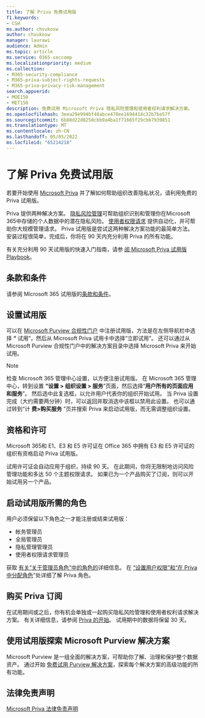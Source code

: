 ```yaml
---
title: 了解 Priva 免费试用版
f1.keywords:
- CSH
ms.author: chvukosw
author: chvukosw
manager: laurawi
audience: Admin
ms.topic: article
ms.service: O365-seccomp
ms.localizationpriority: medium
ms.collection:
- M365-security-compliance
- M365-priva-subject-rights-requests
- M365-priva-privacy-risk-management
search.appverid:
- MOE150
- MET150
description: 免费试用 Microsoft Priva 隐私风险管理和使用者权利请求解决方案。
ms.openlocfilehash: 3eea29e994bf48abce470ee1694414c32b7be57f
ms.sourcegitcommit: 6b88d22d0250cbb9a4ba1f71665f29cb67939851
ms.translationtype: MT
ms.contentlocale: zh-CN
ms.lasthandoff: 05/05/2022
ms.locfileid: "65214218"
---
```

# <a name="learn-about-the-free-priva-trial"></a>了解 Priva 免费试用版

若要开始使用 [Microsoft Priva](priva-overview.md) 并了解如何帮助组织改善隐私状况，请利用免费的 Priva 试用版。

Priva 提供两种解决方案。 [隐私风险管理](risk-management.md)可帮助组织识别和管理你在Microsoft 365中存储的个人数据中的潜在隐私风险。 [使用者权限请求](subject-rights-requests.md) 提供自动化，并可帮助你大规模管理请求。 Priva 试用版是尝试这两种解决方案功能的最简单方法。 安装过程很简单，完成后，你将在 90 天内充分利用 Priva 的所有功能。

有关充分利用 90 天试用版的快速入门指南，请参 [阅 Microsoft Priva 试用版 Playbook](priva-trial-playbook.md)。

## <a name="terms-and-conditions"></a>条款和条件

请参阅 Microsoft 365 试用版的[条款和条件](/legal/microsoft-365/microsoft-365-trial)。

## <a name="set-up-a-trial"></a>设置试用版

可以在 [Microsoft Purview 合规性门户](https://compliance.microsoft.com) 中注册试用版，方法是在左侧导航栏中选择 **“** 试用”，然后从 Microsoft Priva 试用卡中选择“立即试用”。 还可以通过从 Microsoft Purview 合规性门户中的解决方案目录中选择 Microsoft Priva 来开始试用。

> [!NOTE]
> 检查 Microsoft 365 管理中心设置，以方便注册试用版。 在 Microsoft 365 管理中心，转到设置 **“设置 > 组织设置 > 服务**”页面，然后选择“**用户所有的页面应用和服务**”。 然后选中此复选框，以允许用户代表你的组织开始试用。 当 Priva 设置完成（大约需要两分钟）时，可以返回并取消选中该框以禁用此设置。 也可以通过转到“计 **费>购买服务** ”页并搜索 Priva 来启动试用版，而无需调整组织设置。

## <a name="eligibility-and-licensing"></a>资格和许可

Microsoft 365和 E1、E3 和 E5 许可证在 Office 365 中拥有 E3 和 E5 许可证的组织有资格启动 Priva 试用版。

试用许可证会自动应用于组织，持续 90 天。 在此期间，你将无限制地访问风险管理功能和多达 50 个主题权限请求。 如果已为一个产品购买了订阅，则可以开始试用另一个产品。

## <a name="required-roles-for-starting-the-trial"></a>启动试用版所需的角色

用户必须保留以下角色之一才能注册或结束试用版：

- 帐务管理员
- 全局管理员
- 隐私管理管理员
- 使用者权限请求管理员

获取 [有关“关于管理员角色”中的角色的](/microsoft-365/admin/add-users/about-admin-roles)详细信息。 在 [“设置用户权限”和“在 Priva 中分配角色](priva-permissions.md)”处详细了解 Priva 角色。

## <a name="buy-a-priva-subscription"></a>购买 Priva 订阅

在试用期间或之后，你有机会单独或一起购买隐私风险管理和使用者权利请求解决方案。 有关详细信息，请参阅 [Priva 的开始](priva-setup.md)。 试用期中的数据将保留 30 天。

## <a name="use-a-trial-to-explore-microsoft-purview-solutions"></a>使用试用版探索 Microsoft Purview 解决方案

Microsoft Purview 是一组全面的解决方案，可帮助你了解、治理和保护整个数据资产。 通过开始 [免费试用 Purview 解决方案](/microsoft-365/compliance/compliance-easy-trials)，探索每个解决方案的高级功能的所有功能。

## <a name="legal-disclaimer"></a>法律免责声明

[Microsoft Priva 法律免责声明](priva-disclaimer.md)
